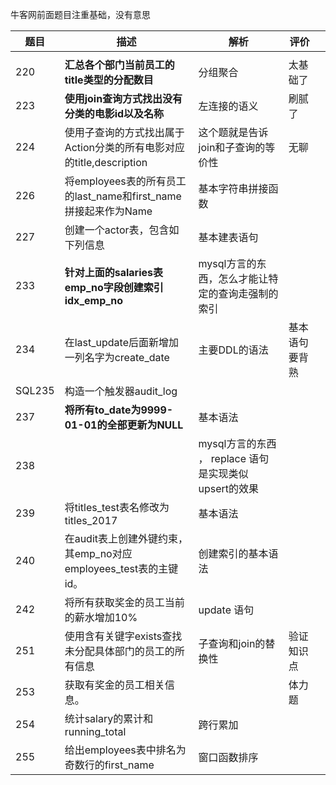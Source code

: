 牛客网前面题目注重基础，没有意思



| 题目   | 描述                                                         | 解析                                                  | 评价           |      |
| ------ | ------------------------------------------------------------ | ----------------------------------------------------- | -------------- | ---- |
|        |                                                              |                                                       |                |      |
| 220    | **汇总各个部门当前员工的title类型的分配数目**                | 分组聚合                                              | 太基础了       |      |
| 223    | **使用join查询方式找出没有分类的电影id以及名称**             | 左连接的语义                                          | 刷腻了         |      |
| 224    | 使用子查询的方式找出属于Action分类的所有电影对应的title,description | 这个题就是告诉join和子查询的等价性                    | 无聊           |      |
| 226    | 将employees表的所有员工的last_name和first_name拼接起来作为Name | 基本字符串拼接函数                                    |                |      |
| 227    | 创建一个actor表，包含如下列信息                              | 基本建表语句                                          |                |      |
| 233    | **针对上面的salaries表emp_no字段创建索引idx_emp_no**         | mysql方言的东西，怎么才能让特定的查询走强制的索引     |                |      |
| 234    | 在last_update后面新增加一列名字为create_date                 | 主要DDL的语法                                         | 基本语句要背熟 |      |
| SQL235 | 构造一个触发器audit_log                                      |                                                       |                |      |
| 237    | **将所有to_date为9999-01-01的全部更新为NULL**                | 基本语法                                              |                |      |
| 238    |                                                              | mysql方言的东西 ， replace 语句是实现类似upsert的效果 |                |      |
| 239    | 将titles_test表名修改为titles_2017                           | 基本语法                                              |                |      |
| 240    | 在audit表上创建外键约束，其emp_no对应employees_test表的主键id。 | 创建索引的基本语法                                    |                |      |
| 242    | 将所有获取奖金的员工当前的薪水增加10%                        | update 语句                                           |                |      |
| 251    | 使用含有关键字exists查找未分配具体部门的员工的所有信息       | 子查询和join的替换性                                  | 验证知识点     |      |
| 253    | 获取有奖金的员工相关信息。                                   |                                                       | 体力题         |      |
| 254    | 统计salary的累计和running_total                              | 跨行累加                                              |                |      |
| 255    | 给出employees表中排名为奇数行的first_name                    | 窗口函数排序                                          |                |      |

